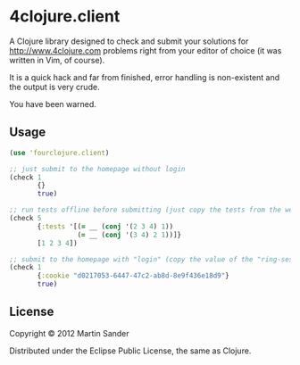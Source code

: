 # 4clojure.client

A Clojure library designed to check and submit your solutions for http://www.4clojure.com problems right from your editor of choice (it was written in Vim, of course).

It is a quick hack and far from finished, error handling is non-existent and the output is very crude.

You have been warned.

## Usage

```clojure
(use 'fourclojure.client)

;; just submit to the homepage without login
(check 1
       {}
       true)

;; run tests offline before submitting (just copy the tests from the website, and wrap them in a quoted seq)
(check 5
       {:tests '[(= __ (conj '(2 3 4) 1))
                 (= __ (conj '(3 4) 2 1))]}
       [1 2 3 4])

;; submit to the homepage with "login" (copy the value of the "ring-session" cookie from your browser when logged in
(check 1
       {:cookie "d0217053-6447-47c2-ab8d-8e9f436e18d9"}
       true)
```

## License

Copyright © 2012 Martin Sander

Distributed under the Eclipse Public License, the same as Clojure.
